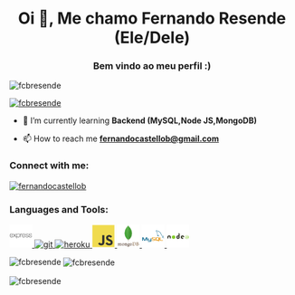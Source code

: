 <h1 align="center">Oi 👋, Me chamo Fernando Resende (Ele/Dele)</h1>
<h3 align="center">Bem vindo ao meu perfil :)</h3>

<p align="left"> <img src="https://komarev.com/ghpvc/?username=fcbresende&label=Profile%20views&color=0e75b6&style=flat" alt="fcbresende" /> </p>

<p align="left"> <a href="https://github.com/ryo-ma/github-profile-trophy"><img src="https://github-profile-trophy.vercel.app/?username=fcbresende" alt="fcbresende" /></a> </p>

- 🌱 I’m currently learning **Backend (MySQL,Node JS,MongoDB)**

- 📫 How to reach me **fernandocastellob@gmail.com**

<h3 align="left">Connect with me:</h3>
<p align="left">
<a href="https://linkedin.com/in/fernandocastellob" target="blank"><img align="center" src="https://raw.githubusercontent.com/rahuldkjain/github-profile-readme-generator/master/src/images/icons/Social/linked-in-alt.svg" alt="fernandocastellob" height="30" width="40" /></a>
</p>

<h3 align="left">Languages and Tools:</h3>
<p align="left"> <a href="https://expressjs.com" target="_blank"> <img src="https://raw.githubusercontent.com/devicons/devicon/master/icons/express/express-original-wordmark.svg" alt="express" width="40" height="40"/> </a> <a href="https://git-scm.com/" target="_blank"> <img src="https://www.vectorlogo.zone/logos/git-scm/git-scm-icon.svg" alt="git" width="40" height="40"/> </a> <a href="https://heroku.com" target="_blank"> <img src="https://www.vectorlogo.zone/logos/heroku/heroku-icon.svg" alt="heroku" width="40" height="40"/> </a> <a href="https://developer.mozilla.org/en-US/docs/Web/JavaScript" target="_blank"> <img src="https://raw.githubusercontent.com/devicons/devicon/master/icons/javascript/javascript-original.svg" alt="javascript" width="40" height="40"/> </a> <a href="https://www.mongodb.com/" target="_blank"> <img src="https://raw.githubusercontent.com/devicons/devicon/master/icons/mongodb/mongodb-original-wordmark.svg" alt="mongodb" width="40" height="40"/> </a> <a href="https://www.mysql.com/" target="_blank"> <img src="https://raw.githubusercontent.com/devicons/devicon/master/icons/mysql/mysql-original-wordmark.svg" alt="mysql" width="40" height="40"/> </a> <a href="https://nodejs.org" target="_blank"> <img src="https://raw.githubusercontent.com/devicons/devicon/master/icons/nodejs/nodejs-original-wordmark.svg" alt="nodejs" width="40" height="40"/> </a> </p>

<p><img align="left" src="https://github-readme-stats.vercel.app/api/top-langs?username=fcbresende&show_icons=true&locale=en&layout=compact" alt="fcbresende" /></p>

<p>&nbsp;<img align="center" src="https://github-readme-stats.vercel.app/api?username=fcbresende&show_icons=true&locale=en" alt="fcbresende" /></p>

<p><img align="center" src="https://github-readme-streak-stats.herokuapp.com/?user=fcbresende&" alt="fcbresende" /></p>
